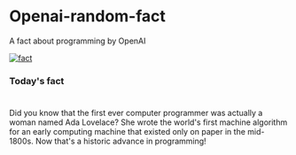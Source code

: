 
# Openai-random-fact
 A fact about programming by OpenAI

[![fact](https://github.com/MarioVidoni/openai-daily-fact/actions/workflows/main.yml/badge.svg)](https://github.com/MarioVidoni/openai-daily-fact/actions/workflows/main.yml)

### Today's fact
# 
Did you know that the first ever computer programmer was actually a woman named Ada Lovelace? She wrote the world's first machine algorithm for an early computing machine that existed only on paper in the mid-1800s. Now that's a historic advance in programming!